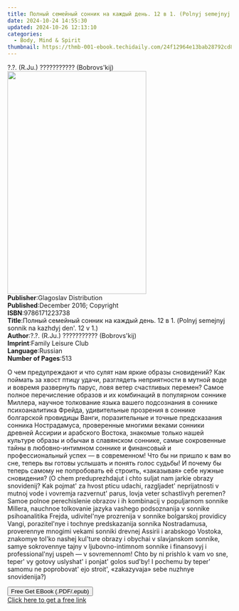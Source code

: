 ```yaml
---
title: Полный семейный сонник на каждый день. 12 в 1. (Polnyj semejnyj sonnik na kazhdyj den'. 12 v 1.) | Free Book
date: 2024-10-24 14:55:30
updated: 2024-10-26 12:13:10
categories:
  - Body, Mind & Spirit
thumbnail: https://thmb-001-ebook.techidaily.com/24f12964e13bab28792cd85ba55b733e2e71f41d4a774512d754d553e086990c.jpg
---
```

<main id="book-container">
  <div class="flex flex-col">
    <div class="book-brief flex-1 py-6 px-4 sm:p-6 md:py-10 md:px-8">
      <!-- brief-->
      <div class="book-brief-main">?.?. (R.Ju.) ??????????? (Bobrovs'kij)</div>
    </div>
    <div
      class="book-meta-info flex-1 grid gap-4 col-start-1 col-end-3 row-start-1 sm:mb-6 sm:grid-cols-4 lg:gap-6 lg:col-start-2 lg:row-end-6 lg:row-span-6 lg:mb-0"
    >
      <div
        class="book-meta-info-left place-content-center mt-4 p-4 text-sm leading-6 col-start-2 col-span-2 dark:text-slate-400"
      >
        <img
          class="w-full h-500 object-cover rounded-lg sm:h-255 sm:col-span-2 lg:col-span-full"
          src="https://img-001-ebook.techidaily.com/b092d4bcf0292f8369e75c83ad01681c2114165c3bd895963fb1953b1302f778.jpg"
          alt=""
          width="312"
          height="500"
        />
      </div>
      <div
        class="book-meta-info-right mt-2 col-start-1 row-start-2 col-span-3 self-center"
      >
        <!-- meta data  -->
        <div class="flex flex-col px-4 md:px-8">
          <div class="flex-1">
            <strong>Publisher</strong>:<span class="px-2"
              >Glagoslav Distribution</span
            >
          </div>
          <div class="flex-1">
            <strong>Published</strong>:<span class="px-2"
              >December 2016; Copyright</span
            >
          </div>
          <div class="flex-1">
            <strong>ISBN</strong>:<span class="px-2">9786171223738</span>
          </div>
          <div class="flex-1">
            <strong>Title</strong>:<span class="px-2"
              >Полный семейный сонник на каждый день. 12 в 1. (Polnyj semejnyj
              sonnik na kazhdyj den&#39;. 12 v 1.)</span
            >
          </div>
          <div class="flex-1">
            <strong>Author</strong>:<span class="px-2"
              >?.?. (R.Ju.) ??????????? (Bobrovs&#39;kij)</span
            >
          </div>
          <div class="flex-1">
            <strong>Imprint</strong>:<span class="px-2"
              >Family Leisure Club</span
            >
          </div>
          <div class="flex-1">
            <strong>Language</strong>:<span class="px-2">Russian</span>
          </div>
          <div class="flex-1">
            <strong>Number of Pages</strong>:<span class="px-2">513</span>
          </div>
        </div>
      </div>
    </div>
    <div class="book-description flex-1 py-6 px-4 sm:p-6 md:py-10 md:px-8">
      <div class="book-description-main">
        <div accordion-content="" id="description">
          <p>
            О чем предупреждают и что сулят нам яркие образы сновидений? Как
            поймать за хвост птицу удачи, разглядеть неприятности в мутной воде
            и вовремя развернуть парус, ловя ветер счастливых перемен? Самое
            полное перечисление образов и их комбинаций в популярном соннике
            Миллера, научное толкование языка вашего подсознания в соннике
            психоаналитика Фрейда, удивительные прозрения в соннике болгарской
            провидицы Ванги, поразительные и точные предсказания сонника
            Нострадамуса, проверенные многими веками сонники древней Ассирии и
            арабского Востока, знакомые только нашей культуре образы и обычаи в
            славянском соннике, самые сокровенные тайны в любовно-интимном
            соннике и финансовый и профессиональный успех — в современном! Что
            бы ни пришло к вам во сне, теперь вы готовы услышать и понять голос
            судьбы! И почему бы теперь самому не попробовать её строить,
            «заказывая» себе нужные сновидения? (O chem preduprezhdajut i chto
            suljat nam jarkie obrazy snovidenij? Kak pojmat' za hvost pticu
            udachi, razgljadet' neprijatnosti v mutnoj vode i vovremja
            razvernut' parus, lovja veter schastlivyh peremen? Samoe polnoe
            perechislenie obrazov i ih kombinacij v populjarnom sonnike Millera,
            nauchnoe tolkovanie jazyka vashego podsoznanija v sonnike
            psihoanalitika Frejda, udivitel'nye prozrenija v sonnike bolgarskoj
            providicy Vangi, porazitel'nye i tochnye predskazanija sonnika
            Nostradamusa, proverennye mnogimi vekami sonniki drevnej Assirii i
            arabskogo Vostoka, znakomye tol'ko nashej kul'ture obrazy i obychai
            v slavjanskom sonnike, samye sokrovennye tajny v ljubovno-intimnom
            sonnike i finansovyj i professional'nyj uspeh — v sovremennom! Chto
            by ni prishlo k vam vo sne, teper' vy gotovy uslyshat' i ponjat'
            golos sud'by! I pochemu by teper' samomu ne poprobovat' ejo stroit',
            «zakazyvaja» sebe nuzhnye snovidenija?)
          </p>
        </div>
        <div class="accordion-fader"></div>
      </div>
    </div>
    <div class="book-excerpts flex-1 py-6 px-4 sm:p-6 md:py-10 md:px-8"></div>
    <div
      class="book-about-author flex-1 py-6 px-4 sm:p-6 md:py-10 md:px-8"
    ></div>
    <div class="book-free-get flex-1 py-6 px-4 sm:p-6 md:py-10 md:px-8">
      <button
        id="btn-free-get"
        class="bg-blue-500 hover:bg-blue-700 text-white font-bold py-2 px-4 rounded"
      >
        Free Get EBook (.PDF/.epub)
      </button>
      <div id="countdown-display" class="px-2 text-lg mt-2"></div>
      <a
        id="free-link"
        class="hidden bg-blue-500 hover:bg-blue-700 text-white font-bold py-2 px-4 rounded"
        href="https://www.ebooks.com/en-us/book/95726347/12-1-polnyj-semejnyj-sonnik-na-kazhdyj-den-12-v-1/r-ju-bobrovs-kij/"
        target="_blank"
        >Click here to get a free link</a
      >
    </div>
    <script>
      let countdownTime = 0;
      let countdownInterval = null;
      document
        .getElementById('btn-free-get')
        .addEventListener('click', startCountdown);
      function startCountdown() {
        countdownTime = new Date().getTime() + 60000 * 3;
        countdownInterval = setInterval(updateCountdown, 1000);
        document.getElementById('btn-free-get').disabled = true;
        document
          .getElementById('btn-free-get')
          .classList.add('bg-gray-500', 'cursor-not-allowed');
      }
      function updateCountdown() {
        let currentTime = new Date().getTime();
        let timeLeft = countdownTime - currentTime;
        let secondsLeft = Math.floor(timeLeft / 1000);
        document.getElementById('countdown-display').innerHTML =
          `Remaining time: ${secondsLeft} seconds.`;
        if (secondsLeft <= 0) {
          clearInterval(countdownInterval);
          document.getElementById('btn-free-get').classList.add('hidden');
          document.getElementById('free-link').classList.remove('hidden');
          document.getElementById('countdown-display').innerHTML = '';
        }
      }
    </script>
  </div>
</main>
